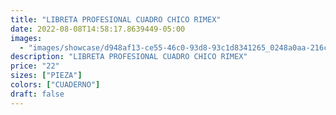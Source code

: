 ```yaml
---
title: "LIBRETA PROFESIONAL CUADRO CHICO RIMEX"
date: 2022-08-08T14:58:17.8639449-05:00
images:
  - "images/showcase/d948af13-ce55-46c0-93d8-93c1d8341265_0248a0aa-216c-4f9d-8614-14c950476532.webp"
description: "LIBRETA PROFESIONAL CUADRO CHICO RIMEX"
price: "22"
sizes: ["PIEZA"]
colors: ["CUADERNO"]
draft: false
---
```

